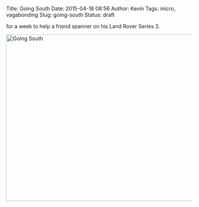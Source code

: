 Title: Going South
Date: 2015-04-18 08:56
Author: Kevin
Tags: micro, vagabonding
Slug: going-south
Status: draft

for a week to help a friend spanner on his Land Rover Series 3.

<a data-flickr-embed="true" href="https://www.flickr.com/photos/Kevinisageek/16562871454/in/datetaken/" title="Going South"><img src="https://farm9.staticflickr.com/8718/16562871454_b55c79bc40_c.jpg" width="800" height="450" alt="Going South" /></a>
